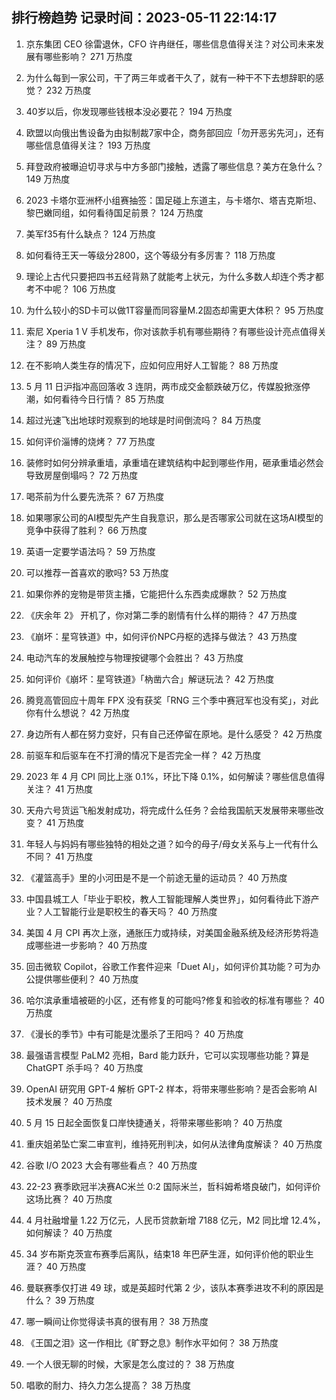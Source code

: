 
## 排行榜趋势 记录时间：2023-05-11 22:14:17
  
  1. 京东集团 CEO 徐雷退休，CFO 许冉继任，哪些信息值得关注？对公司未来发展有哪些影响？ 271 万热度
    
  2. 为什么每到一家公司，干了两三年或者干久了，就有一种干不下去想辞职的感觉？ 232 万热度
    
  3. 40岁以后，你发现哪些钱根本没必要花？ 194 万热度
    
  4. 欧盟以向俄出售设备为由拟制裁7家中企，商务部回应「勿开恶劣先河」，还有哪些信息值得关注？ 193 万热度
    
  5. 拜登政府被曝迫切寻求与中方多部门接触，透露了哪些信息？美方在急什么？ 149 万热度
    
  6. 2023 卡塔尔亚洲杯小组赛抽签：国足碰上东道主，与卡塔尔、塔吉克斯坦、黎巴嫩同组，如何看待国足前景？ 124 万热度
    
  7. 美军f35有什么缺点？ 124 万热度
    
  8. 如何看待王天一等级分2800，这个等级分有多厉害？ 118 万热度
    
  9. 理论上古代只要把四书五经背熟了就能考上状元，为什么多数人却连个秀才都考不中呢？ 106 万热度
    
  10. 为什么较小的SD卡可以做1T容量而同容量M.2固态却需更大体积？ 95 万热度
    
  11. 索尼 Xperia 1 V 手机发布，你对该款手机有哪些期待？有哪些设计亮点值得关注？ 89 万热度
    
  12. 在不影响人类生存的情况下，应如何应用好人工智能？ 88 万热度
    
  13. 5 月 11 日沪指冲高回落收 3 连阴，两市成交金额跌破万亿，传媒股掀涨停潮，如何看待今日行情？ 85 万热度
    
  14. 超过光速飞出地球时观察到的地球是时间倒流吗？ 84 万热度
    
  15. 如何评价淄博的烧烤？ 77 万热度
    
  16. 装修时如何分辨承重墙，承重墙在建筑结构中起到哪些作用，砸承重墙必然会导致房屋倒塌吗？ 72 万热度
    
  17. 喝茶前为什么要先洗茶？ 67 万热度
    
  18. 如果哪家公司的AI模型先产生自我意识，那么是否哪家公司就在这场AI模型的竞争中获得了胜利？ 66 万热度
    
  19. 英语一定要学语法吗？ 59 万热度
    
  20. 可以推荐一首喜欢的歌吗? 53 万热度
    
  21. 如果你养的宠物是带货主播，它能把什么东西卖成爆款？ 52 万热度
    
  22. 《庆余年 2》 开机了，你对第二季的剧情有什么样的期待？ 47 万热度
    
  23. 《崩坏：星穹铁道》中，如何评价NPC丹枢的选择与做法？ 43 万热度
    
  24. 电动汽车的发展触控与物理按键哪个会胜出？ 43 万热度
    
  25. 如何评价《崩坏：星穹铁道》「枘凿六合」解谜玩法？ 42 万热度
    
  26. 腾竞高管回应十周年 FPX 没有获奖「RNG 三个季中赛冠军也没有奖」，对此你有什么想说？ 42 万热度
    
  27. 身边所有人都在努力变好，只有自己还停留在原地。是什么感受？ 42 万热度
    
  28. 前驱车和后驱车在不打滑的情况下是否完全一样？ 42 万热度
    
  29. 2023 年 4 月 CPI 同比上涨 0.1%，环比下降 0.1%，如何解读？哪些信息值得关注？ 41 万热度
    
  30. 天舟六号货运飞船发射成功，将完成什么任务？会给我国航天发展带来哪些改变？ 41 万热度
    
  31. 年轻人与妈妈有哪些独特的相处之道？如今的母子/母女关系与上一代有什么不同？ 41 万热度
    
  32. 《灌篮高手》里的小河田是不是一个前途无量的运动员？ 40 万热度
    
  33. 中国县城工人「毕业于职校，教人工智能理解人类世界」，如何看待此下游产业？人工智能行业是职校生的春天吗？ 40 万热度
    
  34. 美国 4 月 CPI 再次上涨，通胀压力或持续，对美国金融系统及经济形势将造成哪些进一步影响？ 40 万热度
    
  35. 回击微软 Copilot，谷歌工作套件迎来「Duet AI」，如何评价其功能？可为办公提供哪些便利？ 40 万热度
    
  36. 哈尔滨承重墙被砸的小区，还有修复的可能吗?修复和验收的标准有哪些？ 40 万热度
    
  37. 《漫长的季节》中有可能是沈墨杀了王阳吗？ 40 万热度
    
  38. 最强语言模型 PaLM2 亮相，Bard 能力跃升，它可以实现哪些功能？算是 ChatGPT 杀手吗？ 40 万热度
    
  39. OpenAI 研究用 GPT-4 解析 GPT-2 样本，将带来哪些影响？是否会影响 AI 技术发展？ 40 万热度
    
  40. 5 月 15 日起全面恢复口岸快捷通关，将带来哪些影响？ 40 万热度
    
  41. 重庆姐弟坠亡案二审宣判，维持死刑判决，如何从法律角度解读？ 40 万热度
    
  42. 谷歌 I/O 2023 大会有哪些看点？ 40 万热度
    
  43. 22-23 赛季欧冠半决赛AC米兰 0:2 国际米兰，哲科姆希塔良破门，如何评价这场比赛？ 40 万热度
    
  44. 4 月社融增量 1.22 万亿元，人民币贷款新增 7188 亿元，M2 同比增 12.4%，如何解读？ 40 万热度
    
  45. 34 岁布斯克茨宣布赛季后离队，结束18 年巴萨生涯，如何评价他的职业生涯？ 40 万热度
    
  46. 曼联赛季仅打进 49 球，或是英超时代第 2 少，该队本赛季进攻不利的原因是什么？ 39 万热度
    
  47. 哪一瞬间让你觉得读书真的很有用？ 38 万热度
    
  48. 《王国之泪》这一作相比《旷野之息》制作水平如何？ 38 万热度
    
  49. 一个人很无聊的时候，大家是怎么度过的？ 38 万热度
    
  50. 唱歌的耐力、持久力怎么提高？ 38 万热度
    